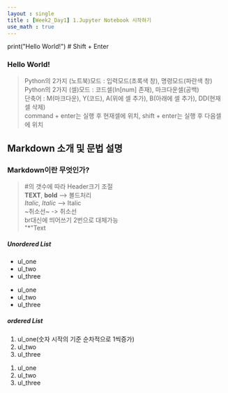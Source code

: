 ```yaml
---
layout : single
title : [Week2_Day1] 1.Jupyter Notebook 시작하기
use_math : true
---
```

print("Hello World!") # Shift + Enter

### Hello World!

> Python의 2가지 (노트북)모드 : 입력모드(초록색 창), 명령모드(파란색 창)<br>
> Python의 2가지 (셀)모드 : 코드셀(In[num] 존재), 마크다운셀(공백)<br>
> 단축어 : M(마크다운), Y(코드), A(위에 셀 추가), B(아래에 셀 추가), DD(현재 셀 삭제)<br>
> command + enter는 실행 후 현재셀에 위치, shift + enter는 실행 후 다음셀에 위치<br>

## Markdown 소개 및 문법 설명

### Markdown이란 무엇인가?
> #의 갯수에 따라 Header크기 조절<br>
> **TEXT**, __bold__ --> 볼드처리<br>
> *Italic*, _Italic_ --> Italic<br>
> ~취소선~ -> 취소선  
> br대신에 띄어쓰기 2번으로 대체가능  
> "*"Text

##### Unordered List
- ul_one
- ul_two
- ul_three
 * ul_one
 * ul_two
 * ul_three

##### ordered List
1. ul_one(숫자 시작의 기준 순차적으로 1씩증가)
2. ul_two
3. ul_three  
 1) ul_one  
 2) ul_two  
 3) ul_three

